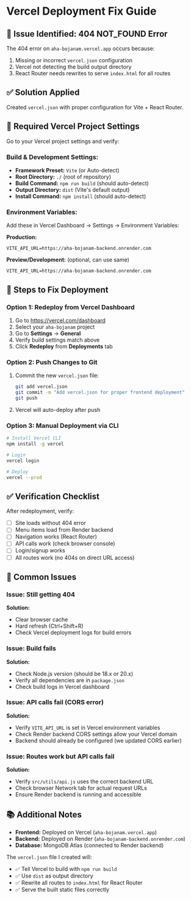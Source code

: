 # Vercel Deployment Fix Guide

## 🔴 Issue Identified: 404 NOT_FOUND Error

The 404 error on `aha-bojanam.vercel.app` occurs because:
1. Missing or incorrect `vercel.json` configuration
2. Vercel not detecting the build output directory
3. React Router needs rewrites to serve `index.html` for all routes

## ✅ Solution Applied

Created `vercel.json` with proper configuration for Vite + React Router.

## 📝 Required Vercel Project Settings

Go to your Vercel project settings and verify:

### Build & Development Settings:
- **Framework Preset:** `Vite` (or Auto-detect)
- **Root Directory:** `./` (root of repository)
- **Build Command:** `npm run build` (should auto-detect)
- **Output Directory:** `dist` (Vite's default output)
- **Install Command:** `npm install` (should auto-detect)

### Environment Variables:
Add these in Vercel Dashboard → Settings → Environment Variables:

**Production:**
```
VITE_API_URL=https://aha-bojanam-backend.onrender.com
```

**Preview/Development:** (optional, can use same)
```
VITE_API_URL=https://aha-bojanam-backend.onrender.com
```

## 🔄 Steps to Fix Deployment

### Option 1: Redeploy from Vercel Dashboard

1. Go to https://vercel.com/dashboard
2. Select your `aha-bojanam` project
3. Go to **Settings** → **General**
4. Verify build settings match above
5. Click **Redeploy** from **Deployments** tab

### Option 2: Push Changes to Git

1. Commit the new `vercel.json` file:
   ```bash
   git add vercel.json
   git commit -m "Add vercel.json for proper frontend deployment"
   git push
   ```

2. Vercel will auto-deploy after push

### Option 3: Manual Deployment via CLI

```bash
# Install Vercel CLI
npm install -g vercel

# Login
vercel login

# Deploy
vercel --prod
```

## ✅ Verification Checklist

After redeployment, verify:

- [ ] Site loads without 404 error
- [ ] Menu items load from Render backend
- [ ] Navigation works (React Router)
- [ ] API calls work (check browser console)
- [ ] Login/signup works
- [ ] All routes work (no 404s on direct URL access)

## 🐛 Common Issues

### Issue: Still getting 404
**Solution:** 
- Clear browser cache
- Hard refresh (Ctrl+Shift+R)
- Check Vercel deployment logs for build errors

### Issue: Build fails
**Solution:**
- Check Node.js version (should be 18.x or 20.x)
- Verify all dependencies are in `package.json`
- Check build logs in Vercel dashboard

### Issue: API calls fail (CORS error)
**Solution:**
- Verify `VITE_API_URL` is set in Vercel environment variables
- Check Render backend CORS settings allow your Vercel domain
- Backend should already be configured (we updated CORS earlier)

### Issue: Routes work but API calls fail
**Solution:**
- Verify `src/utils/api.js` uses the correct backend URL
- Check browser Network tab for actual request URLs
- Ensure Render backend is running and accessible

## 📚 Additional Notes

- **Frontend:** Deployed on Vercel (`aha-bojanam.vercel.app`)
- **Backend:** Deployed on Render (`aha-bojanam-backend.onrender.com`)
- **Database:** MongoDB Atlas (connected to Render backend)

The `vercel.json` file I created will:
- ✅ Tell Vercel to build with `npm run build`
- ✅ Use `dist` as output directory
- ✅ Rewrite all routes to `index.html` for React Router
- ✅ Serve the built static files correctly

